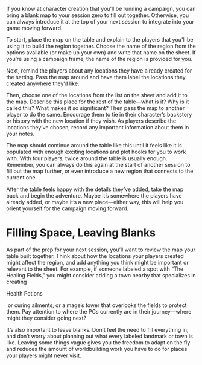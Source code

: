 If you know at character creation that you’ll be running a campaign, you can bring a blank map to your session zero to fill out together. Otherwise, you can always introduce it at the top of your next session to integrate into your game moving forward.

To start, place the map on the table and explain to the players that you’ll be using it to build the region together. Choose the name of the region from the options available (or make up your own) and write that name on the sheet. If you’re using a campaign frame, the name of the region is provided for you.

Next, remind the players about any locations they have already created for the setting. Pass the map around and have them label the locations they created anywhere they’d like.

Then, choose one of the locations from the list on the sheet and add it to the map. Describe this place for the rest of the table—what is it? Why is it called this? What makes it so significant? Then pass the map to another player to do the same. Encourage them to tie in their character’s backstory or history with the new location if they wish. As players describe the locations they’ve chosen, record any important information about them in your notes.

The map should continue around the table like this until it feels like it is populated with enough exciting locations and plot hooks for you to work with. With four players, twice around the table is usually enough. Remember, you can always do this again at the start of another session to fill out the map further, or even introduce a new region that connects to the current one.

After the table feels happy with the details they’ve added, take the map back and begin the adventure. Maybe it’s somewhere the players have already added, or maybe it’s a new place—either way, this will help you orient yourself for the campaign moving forward.

# Filling Space, Leaving Blanks

As part of the prep for your next session, you’ll want to review the map your table built together. Think about how the locations your players created might affect the region, and add anything you think might be important or relevant to the sheet. For example, if someone labeled a spot with “The Healing Fields,” you might consider adding a town nearby that specializes in creating 

Health Potions

 or curing ailments, or a mage’s tower that overlooks the fields to protect them. Pay attention to where the PCs currently are in their journey—where might they consider going next?

It’s also important to leave blanks. Don’t feel the need to fill everything in, and don’t worry about planning out what every labeled landmark or town is like. Leaving some things vague gives you the freedom to adapt on the fly and reduces the amount of worldbuilding work you have to do for places your players might never visit.
